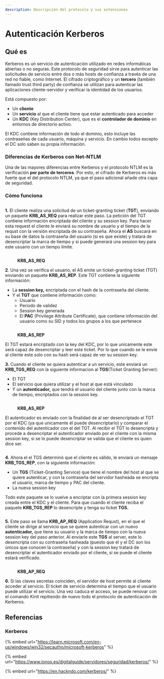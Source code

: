 ```yaml
---
description: Descripción del protocolo y sus extensiones
---
```


# Autenticación Kerberos

## Qué es

Kerberos es un servicio de autenticación utilizado en redes informáticas abiertas o no seguras. Este protocolo de seguridad sirve para autenticar las solicitudes de servicio entre dos o más hosts de confianza a través de una red no fiable, como Internet. El cifrado criptográfico y un **tercero** (también llamado trust third party) de confianza se utilizan para autenticar las aplicaciones cliente-servidor y verificar la identidad de los usuarios.

Está compuesto por:

* Un **cliente**
* Un **servicio** al que el cliente tiene que estar autenticado para acceder
* Un **KDC** (Key Distribution Center), que es el **controlador de dominio** en entornos de directorio activo.

El KDC contiene información de todo el dominio, esto incluye las contraseñas de cada usuario, máquina y servicio. En cambio todos excepto el DC solo saben su propia información.



### Diferencias de Kerberos con Net-NTLM

Una de las mayores diferencias entre Kerberos y el protocolo NTLM es la verificación **por parte de terceros**. Por esto, el cifrado de Kerberos es más fuerte que el del protocolo  NTLM, ya que el paso adicional añade otra capa de seguridad.



### Cómo funciona

<figure><img src="../../../.gitbook/assets/image (42).png" alt=""><figcaption></figcaption></figure>

**1.** El cliente realiza una solicitud de un ticket-granting ticket (**TGT**), enviando un paquete **KRB\_AS\_REQ** para realizar este paso. La petición del TGT contiene información encriptada del cliente y su session key. Para hacer esta request el cliente le enviará su nombre de usuario y el tiempo de la requst con la versión encriptada de su contraseña. Ahora el **AS** buscará en su base de datos la contraseña del usuario (si es que existe) y tratará de desencriptar la marca de tiempo y si puede generará una session key para este usuario con un tiempo límite.

<figure><img src="../../../.gitbook/assets/image (92).png" alt=""><figcaption><p><strong>KRB_AS_REQ</strong> </p></figcaption></figure>

**2**. Una vez se verifica el usuario, el AS emite un ticket-granting ticket (TGT) enviando un paquete **KRB\_AS\_REP**. Este TGT contiene la siguiente información:

* La **session key,** encriptada con el hash de la contraseña del cliente.
* Y el **TGT** que contiene información como:
  * Usuario
  * Periodo de validez
  * Session key generada
  * El **PAC** (Privilege Attribute Certificate), que contiene información del usuario como su SID y todos los grupos a los que pertenece

<figure><img src="../../../.gitbook/assets/image (30).png" alt=""><figcaption><p><strong>KRB_AS_REP</strong></p></figcaption></figure>

El TGT estará encriptado con la key del KDC, por lo que unicamente este será capaz de desencriptar y leer este ticket. Por lo que cuando se le envíe al cliente este solo con su hash será capaz de ver su session key.

**3.** Cuando el cliente se quiera autenticar a un servicio, este enviará un **KRB\_TGS\_REQ** con la siguiente informacion al **TGS**(Ticket Granting Server):

* El TGT
* El servicio que quiera utilizar y el host al que está vinculado
* Y un **autenticador,** que tendrá el usuario del cliente junto con la marca de tiempo, encriptados con la session key.

<figure><img src="../../../.gitbook/assets/image (19).png" alt=""><figcaption><p><strong>KRB_AS_REP</strong></p></figcaption></figure>

El autenticador es enviado con la finalidad de al ser desencriptado el TGT por el KDC (ya que unicamente él puede desencriptarlo) y comparar el contenido del autenticador con el del TGT. Al recibir el TGT lo desencripta y procede a desencriptar el autenticador enviado por el cliente con la misma session key, si se lo puede desencriptar se valida que el cliente es quien dice ser.

<figure><img src="../../../.gitbook/assets/image (86).png" alt=""><figcaption></figcaption></figure>

**4.** Ahora el el TGS determinó que el cliente es válido, le enviará un mensaje **KRB\_TGS\_REP**, con la siguiente información:

* Un **TGS** (Ticket-Granting Service) que tiene el nombre del host al que se quiere autenticar, y con la contraseña del servidor hasheada se encripta el usuario, marca de tiempo y PAC del cliente.
* La nueva session key

Todo este paquete se lo vuelve a encriptar con la primera session key creada entre el KDC y el cliente. Para que cuando el cliente reciba el paquete **KRB\_TGS\_REP** lo desencripte y tenga su ticket **TGS.**

<figure><img src="../../../.gitbook/assets/image (12).png" alt=""><figcaption></figcaption></figure>

**5.** Este paso se llama **KRB\_AP\_REQ** (Application Requst), en el que el cliente se dirige al servicio que se quiere autenticar con un nuevo **autenticador,** que tiene su usuario y la marca de tiempo con la nueva session key del paso anterior. Al enviarle este **TGS** al server, este lo desencripta con su contraseña hasheada (puesto que él y el DC son los únicos que conocen la contraseña) y con la session key tratará de desencriptar el autenticador enviado por el cliente, si se puede el cliente estará verificado.&#x20;

<figure><img src="../../../.gitbook/assets/image (37).png" alt=""><figcaption><p><strong>KRB_AP_REQ</strong></p></figcaption></figure>

**6.** Si las claves secretas coinciden, el servidor de host permite al cliente acceder al servicio. El ticket de servicio determina el tiempo que el usuario puede utilizar el servicio. Una vez caduca el acceso, se puede renovar con el comando Kinit repitiendo de nuevo todo el protocolo de autenticación de Kerberos.



##

##







## Referencias

### Kerberos

{% embed url="https://learn.microsoft.com/en-us/windows/win32/secauthn/microsoft-kerberos" %}

{% embed url="https://www.ionos.es/digitalguide/servidores/seguridad/kerberos/" %}

{% embed url="https://en.hackndo.com/kerberos/" %}

